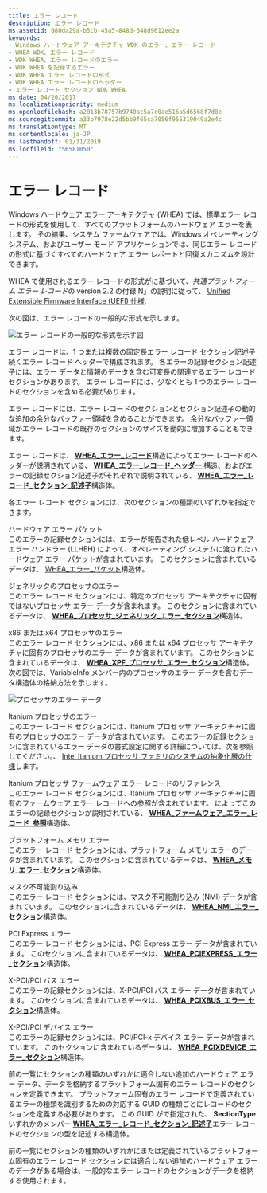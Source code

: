 ```yaml
---
title: エラー レコード
description: エラー レコード
ms.assetid: 080da29a-b5cb-45a5-848d-048d9612ee2a
keywords:
- Windows ハードウェア アーキテクチャ WDK のエラー、エラー レコード
- WHEA WDK、エラー レコード
- WDK WHEA、エラー レコードのエラー
- WDK WHEA を記録するエラー
- WDK WHEA エラー レコードの形式
- WDK WHEA エラー レコードのヘッダー
- エラー レコード セクション WDK WHEA
ms.date: 04/20/2017
ms.localizationpriority: medium
ms.openlocfilehash: a2813b78757b9740ac5a7c0ae516a5d6568f7d8e
ms.sourcegitcommit: a33b7978e22d5bb9f65ca7056f955319049a2e4c
ms.translationtype: MT
ms.contentlocale: ja-JP
ms.lasthandoff: 01/31/2019
ms.locfileid: "56581050"
---
```

# <a name="error-records"></a>エラー レコード


Windows ハードウェア エラー アーキテクチャ (WHEA) では、標準エラー レコードの形式を使用して、すべてのプラットフォームのハードウェア エラーを表します。 その結果、システム ファームウェアでは、Windows オペレーティング システム、およびユーザー モード アプリケーションでは、同じエラー レコードの形式に基づくすべてのハードウェア エラー レポートと回復メカニズムを設計できます。

WHEA で使用されるエラー レコードの形式がに基づいて、*共通プラットフォーム エラー レコード*の version 2.2 の付録 N」の説明に従って、 [Unified Extensible Firmware Interface (UEFI) 仕様](https://go.microsoft.com/fwlink/p/?linkid=69484).

次の図は、エラー レコードの一般的な形式を示します。

![エラー レコードの一般的な形式を示す図](images/whearecord.png)

エラー レコードは、1 つまたは複数の固定長エラー レコード セクション記述子続くエラー レコード ヘッダーで構成されます。 各エラーの記録セクション記述子には、エラー データと情報のデータを含む可変長の関連するエラー レコード セクションがあります。 エラー レコードには、少なくとも 1 つのエラー レコードのセクションを含める必要があります。

エラー レコードには、エラー レコードのセクションとセクション記述子の動的な追加の余分なバッファー領域を含めることができます。 余分なバッファー領域がエラー レコードの既存のセクションのサイズを動的に増加することもできます。

エラー レコードは、 [ **WHEA\_エラー\_レコード**](https://msdn.microsoft.com/library/windows/hardware/ff560483)構造によってエラー レコードのヘッダーが説明されている、 [ **WHEA\_エラー\_レコード\_ヘッダー** ](https://msdn.microsoft.com/library/windows/hardware/ff560487)構造、およびエラーの記録セクション記述子がそれぞれで説明されている、 [ **WHEA\_エラー\_レコード\_セクション\_記述子**](https://msdn.microsoft.com/library/windows/hardware/ff560496)構造体。

各エラー レコード セクションには、次のセクションの種類のいずれかを指定できます。

<a href="" id="hardware-error-packet"></a>ハードウェア エラー パケット  
このエラーの記録セクションには、エラーが報告された低レベル ハードウェア エラー ハンドラー (LLHEH) によって、オペレーティング システムに渡されたハードウェア エラー パケットが含まれています。 このセクションに含まれているデータは、 [WHEA\_エラー\_パケット](https://msdn.microsoft.com/library/windows/hardware/ff560465)構造体。

<a href="" id="generic-processor-error"></a>ジェネリックのプロセッサのエラー  
このエラー レコード セクションには、特定のプロセッサ アーキテクチャに固有ではないプロセッサ エラー データが含まれます。 このセクションに含まれているデータは、 [ **WHEA\_プロセッサ\_ジェネリック\_エラー\_セクション**](https://msdn.microsoft.com/library/windows/hardware/ff560607)構造体。

<a href="" id="x86-x64-processor-error"></a>x86 または x64 プロセッサのエラー  
このエラー レコード セクションには、x86 または x64 プロセッサ アーキテクチャに固有のプロセッサのエラー データが含まれています。 このセクションに含まれているデータは、 [ **WHEA\_XPF\_プロセッサ\_エラー\_セクション**](https://msdn.microsoft.com/library/windows/hardware/ff560655)構造体。 次の図では、VariableInfo メンバー内のプロセッサのエラー データを含むデータ構造体の格納方法を示します。 

![プロセッサのエラー データ](images/wheaxpfsection.gif)

<a href="" id="itanium-processor-error"></a>Itanium プロセッサのエラー  
このエラー レコード セクションには、Itanium プロセッサ アーキテクチャに固有のプロセッサのエラー データが含まれています。 このエラーの記録セクションに含まれているエラー データの書式設定に関する詳細については、次を参照してください。、 [Intel Itanium プロセッサ ファミリのシステムの抽象化層の仕様](https://go.microsoft.com/fwlink/p/?linkid=72212)します。

<a href="" id="itanium-processor-firmware-error-record-reference"></a>Itanium プロセッサ ファームウェア エラー レコードのリファレンス  
このエラー レコード セクションには、Itanium プロセッサ アーキテクチャに固有のファームウェア エラー レコードへの参照が含まれています。 によってこのエラーの記録セクションが説明されている、 [ **WHEA\_ファームウェア\_エラー\_レコード\_参照**](https://msdn.microsoft.com/library/windows/hardware/ff560520)構造体。

<a href="" id="platform-memory-error"></a>プラットフォーム メモリ エラー  
このエラー レコード セクションには、プラットフォーム メモリ エラーのデータが含まれています。 このセクションに含まれているデータは、 [ **WHEA\_メモリ\_エラー\_セクション**](https://msdn.microsoft.com/library/windows/hardware/ff560565)構造体。

<a href="" id="nonmaskable-interrupt"></a>マスク不可能割り込み  
このエラー レコード セクションには、マスク不可能割り込み (NMI) データが含まれています。 このセクションに含まれているデータは、 [ **WHEA\_NMI\_エラー\_セクション**](https://msdn.microsoft.com/library/windows/hardware/ff560571)構造体。

<a href="" id="pci-express-error"></a>PCI Express エラー  
このエラー レコード セクションには、PCI Express エラー データが含まれています。 このセクションに含まれているデータは、 [ **WHEA\_PCIEXPRESS\_エラー\_セクション**](https://msdn.microsoft.com/library/windows/hardware/ff560576)構造体。

<a href="" id="pci-pci-x-bus-error"></a>X-PCI/PCI バス エラー  
このエラーの記録セクションには、X-PCI/PCI バス エラー データが含まれています。 このセクションに含まれているデータは、 [ **WHEA\_PCIXBUS\_エラー\_セクション**](https://msdn.microsoft.com/library/windows/hardware/ff560583)構造体。

<a href="" id="pci-pci-x-device-error"></a>X-PCI/PCI デバイス エラー  
このエラーの記録セクションには、PCI/PCI-x デバイス エラー データが含まれています。 このセクションに含まれているデータは、 [ **WHEA\_PCIXDEVICE\_エラー\_セクション**](https://msdn.microsoft.com/library/windows/hardware/ff560589)構造体。

前の一覧にセクションの種類のいずれかに適合しない追加のハードウェア エラー データ、データを格納するプラットフォーム固有のエラー レコードのセクションを定義できます。 プラットフォーム固有のエラー レコードで定義されているエラーの種類を識別するための対応する GUID の種類ごとにレコードのセクションを定義する必要があります。 この GUID がで指定された、 **SectionType**いずれかのメンバー [ **WHEA\_エラー\_レコード\_セクション\_記述子**](https://msdn.microsoft.com/library/windows/hardware/ff560496)エラー レコードのセクションの型を記述する構造体。

前の一覧にセクションの種類のいずれかにまたは定義されているプラットフォーム固有のエラー レコード セクションには適合しない追加のハードウェア エラーのデータがある場合は、一般的なエラー レコードのセクションがデータを格納する使用されます。

 

 




